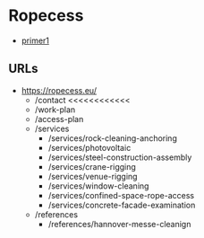 # Ropecess

- [primer1](https://ropeaccess.se/)

## URLs

- https://ropecess.eu/
  - /contact <<<<<<<<<<<<
  - /work-plan
  - /access-plan
  - /services
    - /services/rock-cleaning-anchoring
    - /services/photovoltaic
    - /services/steel-construction-assembly
    - /services/crane-rigging
    - /services/venue-rigging
    - /services/window-cleaning
    - /services/confined-space-rope-access
    - /services/concrete-facade-examination
  - /references
    - /references/hannover-messe-cleanign
